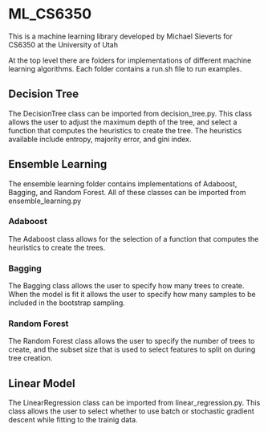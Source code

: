 # ML_CS6350

This is a machine learning library developed by Michael Sieverts for CS6350 at the University of Utah

At the top level there are folders for implementations of different machine learning algorithms. Each folder contains a run.sh file to run examples. 

## Decision Tree

The DecisionTree class can be imported from decision_tree.py. This class allows the user to adjust the maximum depth of the tree, and select a function that computes the heuristics to create the tree. The heuristics available include entropy, majority error, and gini index.

## Ensemble Learning

The ensemble learning folder contains implementations of Adaboost, Bagging, and Random Forest. All of these classes can be imported from ensemble_learning.py

### Adaboost

The Adaboost class allows for the selection of a function that computes the heuristics to create the trees. 

### Bagging

The Bagging class allows the user to specify how many trees to create. When the model is fit it allows the user to specify how many samples to be included in the bootstrap sampling.

### Random Forest

The Random Forest class allows the user to specify the number of trees to create, and the subset size that is used to select features to split on during tree creation. 

## Linear Model

The LinearRegression class can be imported from linear_regression.py. This class allows the user to select whether to use batch or stochastic gradient descent while fitting to the trainig data. 
